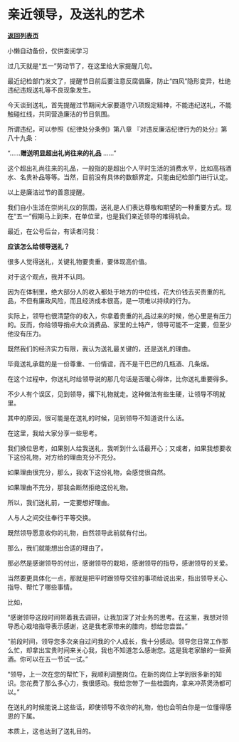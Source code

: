 # 亲近领导，及送礼的艺术

[**返回列表页**](/gzh/费曼的小茶馆)

小懒自动备份，仅供查阅学习

过几天就是“五一”劳动节了，在这里给大家提醒几句。

  

最近纪检部门发文了，提醒节日前后要注意反腐倡廉，防止“四风”隐形变异，杜绝违纪违规送礼等不良现象发生。

  

今天谈到送礼，首先提醒过节期间大家要遵守八项规定精神，不能违纪送礼，不能触碰红线，共同营造廉洁的节日氛围。

  

所谓违纪，可以参照《纪律处分条例》第八章 『对违反廉洁纪律行为的处分』第八十九条：

  

“……**赠送明显超出礼尚往来的礼品** ……”

  

这个超出礼尚往来的礼品，一般指的是超出个人平时生活的消费水平，比如高档酒水、名贵补品等等。当然，目前没有具体的数额界定。只能由纪检部门进行认定。

  

以上是廉洁过节的善意提醒。

  

我们自小生活在崇尚礼仪的氛围，送礼是人们表达尊敬和期望的一种重要方式。现在“五一”假期马上到来，在单位里，也是我们亲近领导的难得机会。

  

最近，在公号后台，有读者问我：

  

**应该怎么给领导送礼？**

  

很多人觉得送礼，关键礼物要贵重，要体现高价值。  

  

对于这个观点，我并不认同。

  

因为在体制里，绝大部分人的收入都处于地方的中位线，花大价钱去买贵重的礼品，不但有廉政风险，而且经济成本很高，是一项难以持续的行为。  

  

实际上，领导也很清楚你的收入，你拿着贵重的礼品过来的时候，他心里是有压力的。反而，你给领导捎点大众消费品、家里的土特产，领导可能不一定要，但至少他没有压力。  

  

既然我们的经济实力有限，我认为送礼最关键的，还是送礼的理由。  

  

毕竟送礼承载的是一份尊重、一份情谊，而不是干巴巴的几瓶酒、几条烟。

  

在这个过程中，你送礼时给领导说的那几句话是否暖心得体，比你送礼重要得多。  

  

不少人有个误区，见到领导，撂下礼物就走。这种做法有些生硬，让领导不明就里。

  

其中的原因，很可能是在送礼的时候，见到领导不知道说什么话。  

  

在这里，我给大家分享一些思考。  

  

我们换位思考，如果别人给我送礼，我听到什么话最开心；又或者，如果我想要收下这份礼物，对方给的理由充分不充分。  

  

如果理由很充分，那么，我收下这份礼物，会感觉很自然。

  

如果理由不充分，那我会断然拒绝这份礼物。

  

所以，我们送礼前，一定要想好理由。

  

人与人之间交往奉行平等交换。

  
既然领导愿意收你的礼物，自然领导此前就有付出。

  

那么，我们就能想出合适的理由了。

  

那必然是感谢领导的付出，感谢领导的栽培，感谢领导的指导，感谢领导的关爱。

  

当然要更具体化一点，那就是把平时跟领导交往的事项给说出来，指出领导关心、指导、帮忙了哪些事情。

  

比如，

  

“感谢领导这段时间带着我去调研，让我加深了对业务的思考。在这里，我想对领导悉心栽培指导表示感谢，这是我老家带来的腊肉，想给您尝尝。”

  

“前段时间，领导您多次亲自过问我的个人成长，我十分感动。领导您日常工作那么忙，却拿出宝贵时间来关心我，我也不知道怎么感谢您。这是我老家酿的一些黄酒。你可以在五一节试一试。”  

  

“领导，上一次在您的帮忙下，我顺利调整岗位。在新的岗位上学到很多新的知识。您花费了那么多心力，我很感动。我给您带了一些桂圆肉，拿来冲茶煲汤都可以。”  

  

在送礼的时候能说上这些话，即使领导不收你的礼物，他也会明白你是一位懂得感恩的下属。

  

本质上，这也达到了送礼目的。

